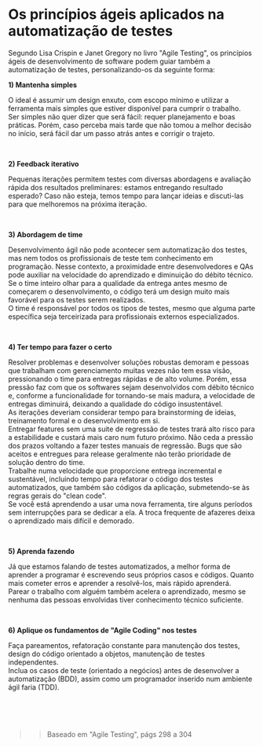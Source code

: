 <h1>Os princípios ágeis aplicados na automatização de testes</h1>

<p>
  Segundo Lisa Crispin e Janet Gregory no livro "Agile Testing", os princípios ágeis de desenvolvimento de software podem guiar também a automatização de testes, personalizando-os da seguinte forma: 
</p>


<strong>1) Mantenha simples</strong>
<p>
  O ideal é assumir um design enxuto, com escopo mínimo e utilizar a ferramenta mais simples que estiver disponível para cumprir o trabalho. 
  <br />
  Ser simples não quer dizer que será fácil: requer planejamento e boas práticas. Porém, caso perceba mais tarde que não tomou a melhor decisão no início, será fácil dar um passo atrás antes e corrigir o trajeto. 
</p>
<br />

<strong>2) Feedback iterativo</strong>
<p>
  Pequenas iterações permitem testes com diversas abordagens e avaliação rápida dos resultados preliminares: estamos entregando resultado esperado? Caso não esteja, temos tempo para lançar ideias e discuti-las para que melhoremos na próxima iteração. 
</p>
<br />

<strong>3) Abordagem de time</strong>
<p>
  Desenvolvimento ágil não pode acontecer sem automatização dos testes, mas nem todos os profissionais de teste tem conhecimento em programação. Nesse contexto, a proximidade entre desenvolvedores e QAs pode auxiliar na velocidade do aprendizado e diminuição do débito técnico. 
  <br />
  Se o time inteiro olhar para a qualidade da entrega antes mesmo de começarem o desenvolvimento, o código terá um design muito mais favorável para os testes serem realizados. 
  <br />
  O time é responsável por todos os tipos de testes, mesmo que alguma parte específica seja terceirizada para profissionais externos especializados. 
</p>
<br />

<strong>4) Ter tempo para fazer o certo</strong>
<p>
  Resolver problemas e desenvolver soluções robustas demoram e pessoas que trabalham com gerenciamento muitas vezes não tem essa visão, pressionando o time para entregas rápidas e de alto volume. Porém, essa pressão faz com que os softwares sejam desenvolvidos com débito técnico e, conforme a funcionalidade for tornando-se mais madura, a velocidade de entregas diminuirá, deixando a qualidade do código insustentável. 
  <br />
  As iterações deveriam considerar tempo para brainstorming de ideias, treinamento formal e o desenvolvimento em si.  
  <br />
  Entregar features sem uma suite de regressão de testes trará alto risco para a estabilidade e custará mais caro num futuro próximo. Não ceda a pressão dos prazos voltando a fazer testes manuais de regressão. Bugs que são aceitos e entregues para release geralmente não terão prioridade de solução dentro do time. 
  <br />
  Trabalhe numa velocidade que proporcione entrega incremental e sustentável, incluindo tempo para refatorar o código dos testes automatizados, que também são códigos da aplicação, submetendo-se às regras gerais do "clean code". 
  <br />
  Se você está aprendendo a usar uma nova ferramenta, tire alguns períodos sem interrupções para se dedicar a ela. A troca frequente de afazeres deixa o aprendizado mais difícil e demorado. 
</p>
<br />

<strong>5) Aprenda fazendo</strong>
<p>
  Já que estamos falando de testes automatizados, a melhor forma de aprender a programar é escrevendo seus próprios casos e códigos. Quanto mais cometer erros e aprender a resolvê-los, mais rápido aprenderá. 
  <br />
  Parear o trabalho com alguém também acelera o aprendizado, mesmo se nenhuma das pessoas envolvidas tiver conhecimento técnico suficiente. 
</p>
<br />

<strong>6) Aplique os fundamentos de "Agile Coding" nos testes</strong>
<p>
  Faça pareamentos, refatoração constante para manutenção dos testes, design do código orientado a objetos, manutenção de testes independentes. 
  <br />
  Inclua os casos de teste (orientado a negócios) antes de desenvolver a automatização (BDD), assim como um programador inserido num ambiente ágil faria (TDD). 
</p>
 
<br /> <br /> <br />

>> Baseado em "Agile Testing", págs 298 a 304 